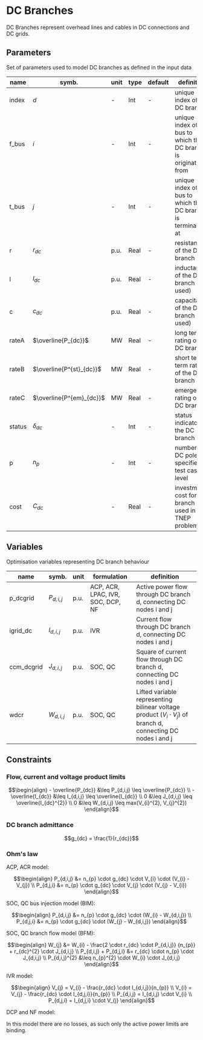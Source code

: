 # DC Branches 

DC Branches represent overhead lines and cables in DC connections and DC grids.

## Parameters

Set of parameters used to model DC branches as defined in the input data

| name          | symb.                     | unit  | type      | default  | definition                                                           |
|---------------|---------------------------|-------|-----------|----------|----------------------------------------------------------------------|
| index         | $d$                       | -     | Int       | -        | unique index of the DC branch                                  |
| f_bus         | $i$                       | -     | Int       | -        | unique index of the bus to which the DC branch is originating from |
| t_bus         | $j$                       | -     | Int       | -        | unique index of the bus to which the DC branch is terminating at |
| r             | $r_{dc}$                  | p.u.  | Real      | -        | resistance of the DC branch |
| l             | $l_{dc}$                  | p.u.  | Real      | -        | inductance of the DC branch (not used) |
| c             | $c_{dc}$                  | p.u.  | Real      | -        | capacitance of the DC branch (not used)|
| rateA         | $\overline{P_{dc}}$       | MW    | Real      | -        | long term rating of the DC branch |
| rateB         | $\overline{P^{st}_{dc}}$  | MW    | Real      | -        | short term term rating of the DC branch |
| rateC         | $\overline{P^{em}_{dc}}$  | MW    | Real      | -        | emergency rating of the DC branch |
| status        | $\delta_{dc}$             | -     | Int       | -        | status indicator of the DC branch |
| p             | $n_{p}$                   | -     | Int       | -        | number of DC poles, specified at test case level |
| cost          | $C_{dc}$                  | -     | Real      | -        | investment cost for DC branch used in TNEP problems  |



## Variables

Optimisation variables representing DC branch behaviour

| name          | symb.                 | unit  | formulation                       | definition                                                                 |
|---------------|-----------------------|-------|-----------------------------------|----------------------------------------------------------------------------|  
| p_dcgrid      |$P_{d,i,j}$            | p.u.  | ACP, ACR, LPAC, IVR, SOC, DCP, NF | Active power flow through DC branch d, connecting DC nodes i and j |
| igrid_dc      |$I_{d,i,j}$            | p.u.  | IVR                               | Current flow through DC branch d, connecting DC nodes i and j |
| ccm_dcgrid    |$J_{d,i,j}$            | p.u.  | SOC, QC                           | Square of current flow through DC branch d, connecting DC nodes i and j |
| wdcr          |$W_{d,i,j}$            | p.u.  | SOC, QC                           | Lifted variable representing bilinear voltage product ($V_{i} \cdot V_{j}$) of branch d, connecting DC nodes i and j |

## Constraints

### Flow, current and voltage product limits

```math
\begin{align}
- \overline{P_{dc}} &\leq P_{d,i,j} \leq \overline{P_{dc}} \\
- \overline{I_{dc}} &\leq I_{d,i,j} \leq \overline{I_{dc}} \\
0 &\leq J_{d,i,j} \leq \overline{I_{dc}^{2}}  \\
0 &\leq W_{d,i,j} \leq max(V_{i}^{2}, V_{j}^{2})
\end{align}
```

### DC branch admittance

```math
g_{dc} = \frac{1}{r_{dc}}
```
### Ohm's law
ACP, ACR model:

```math
\begin{align}
P_{d,i,j} &= n_{p} \cdot g_{dc} \cdot V_{i} \cdot (V_{i} - V_{j}) \\
P_{d,j,i} &= n_{p} \cdot g_{dc} \cdot V_{j} \cdot (V_{j} - V_{i}) 
\end{align}
```

SOC, QC bus injection model (BIM):
```math
\begin{align}
P_{d,i,j} &= n_{p} \cdot g_{dc} \cdot (W_{i} - W_{d,i,j}) \\
P_{d,j,i} &= n_{p} \cdot g_{dc} \cdot (W_{j} - W_{d,i,j})
\end{align}
```

SOC, QC branch flow model (BFM):
```math
\begin{align}
W_{j} &= W_{i} - \frac{2 \cdot r_{dc} \cdot P_{d,i,j}} {n_{p}} + r_{dc}^{2} \cdot J_{d,i,j}  \\
P_{d,i,j} + P_{d,j,i} &= r_{dc} \cdot n_{p} \cdot J_{d,i,j} \\
P_{d,i,j}^{2} &\leq  n_{p}^{2} \cdot W_{i} \cdot   J_{d,i,j} 
\end{align}
```
IVR model:

```math
\begin{align}
V_{j} = V_{i} - \frac{r_{dc} \cdot I_{d,i,j}}{n_{p}} \\
V_{i} = V_{j} - \frac{r_{dc} \cdot I_{d,j,i}}{n_{p}} \\
P_{d,i,j} = I_{d,i,j} \cdot V_{i}  \\
P_{d,j,i} = I_{d,j,i} \cdot V_{j} 
\end{align}
```

DCP and NF model:

In this model there are no losses, as such only the active power limits are binding.


